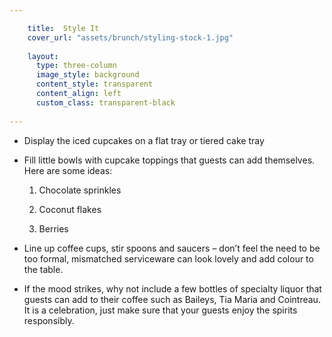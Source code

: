 ```yaml
---

    title:  Style It
    cover_url: "assets/brunch/styling-stock-1.jpg"
    
    layout:
      type: three-column
      image_style: background
      content_style: transparent
      content_align: left
      custom_class: transparent-black
      
---
```


- Display the iced cupcakes on a flat tray or tiered cake tray

- Fill little bowls with cupcake toppings that guests can add themselves. Here are some ideas:
  1. Chocolate sprinkles

  2. Coconut flakes

  3. Berries  

- Line up coffee cups, stir spoons and saucers – don’t feel the need to be too formal, mismatched serviceware can look lovely and add colour to the table. 

- If the mood strikes, why not include a few bottles of specialty liquor that guests can add to their coffee such as Baileys, Tia Maria and Cointreau.  It is a celebration, just make sure that your guests enjoy the spirits responsibly.   

